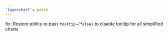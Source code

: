 ```yaml
---
'layerchart': patch
---
```


fix: Restore ability to pass `tooltip={false}` to disable tooltip for all simplified charts
